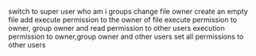 switch to super user
who am i
groups
change file owner
create an empty file
add execute permission to the owner of file
execute permission to owner, group owner and read permission to other users
execution permission to owner,group owner and other users
set all permissions to other users
